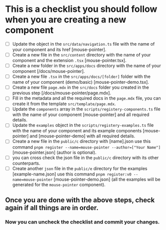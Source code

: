 # This is a checklist you should follow when you are creating a new component

- [ ] Update the object in the `src/data/navigation.ts` file with the name of your component and its href [mouse-pointer].
- [ ] Create a new file in the `src/content` directory with the name of your component and the extension `.tsx` [mouse-pointer.tsx].
- [ ] Create a new folder in the `src/apps/docs` directory with the name of your component [/docs/mouse-pointer].
- [ ] Create a new file `.tsx` in the `src/apps/docs/[folder]` folder with the name of your component (demo/basic) [mouse-pointer-demo.tsx].
- [ ] Create a new file `page.mdx` in the `src/docs` folder you created in the previous step [/docs/mouse-pointer/page.mdx].
- [ ] Fill in the metadata and all the required docs in the `page.mdx` file, you can create it from the template `src/template/page.mdx`.
- [ ] Update the `components` array in the `scripts/registery-components.ts` file with the name of your component [mouse-pointer] and all required details.
- [ ] Update the `examples` object in the `scripts/registery-examples.ts` file with the name of your component and its example components [mouse-pointer] and [mouse-pointer-demo] with all required details.
- [ ] Create a new file in the `public/c` directory with [name].json use this command `pnpm register --name=mouse-pointer --author=["Your Name"]` [mouse-pointer.json] (author is optional).
- [ ] you can cross check the json file in the `public/c` directory with its other counterparts.
- [ ] Create another `json` file in the `public/e` directory for the examples [example-name.json] use this command `pnpm register:v0 --name=mouse-pointer` [mouse-pointer-demo.json] (all the examples will be generated for the `mouse-pointer` component).

## Once you are done with the above steps, check again if all things are in order.

### Now you can uncheck the checklist and commit your changes.
